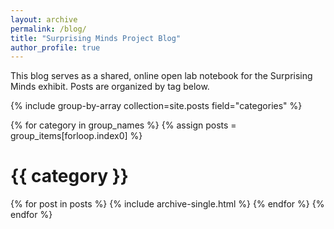 ```yaml
---
layout: archive
permalink: /blog/
title: "Surprising Minds Project Blog"
author_profile: true
---
```


This blog serves as a shared, online open lab notebook for the Surprising Minds exhibit. Posts are organized by tag below. 

{% include group-by-array collection=site.posts field="categories" %}

{% for category in group_names %}
  {% assign posts = group_items[forloop.index0] %}
  <h1 id="{{ category | slugify }}" class="archive__subtitle">{{ category }}</h1>
  {% for post in posts %}
    {% include archive-single.html %}
  {% endfor %}
{% endfor %}
